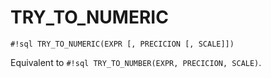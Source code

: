 # TRY_TO_NUMERIC


`#!sql TRY_TO_NUMERIC(EXPR [, PRECICION [, SCALE]])`

Equivalent to `#!sql TRY_TO_NUMBER(EXPR, PRECICION, SCALE)`.


